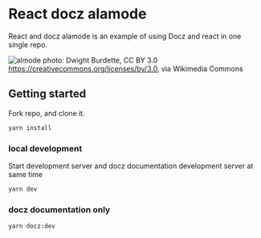 # React docz alamode

React and docz alamode is an example of using Docz and react in one single repo.

![almode](./.readme/Pie_A_La_Mode.jpeg)
photo: Dwight Burdette, CC BY 3.0 <https://creativecommons.org/licenses/by/3.0>, via Wikimedia Commons

## Getting started

Fork repo, and clone it.

```bash
yarn install
```

### local development

Start development server and docz documentation development server at same time

```bash
yarn dev
```

### docz documentation only

```bash
yarn docz:dev
```
